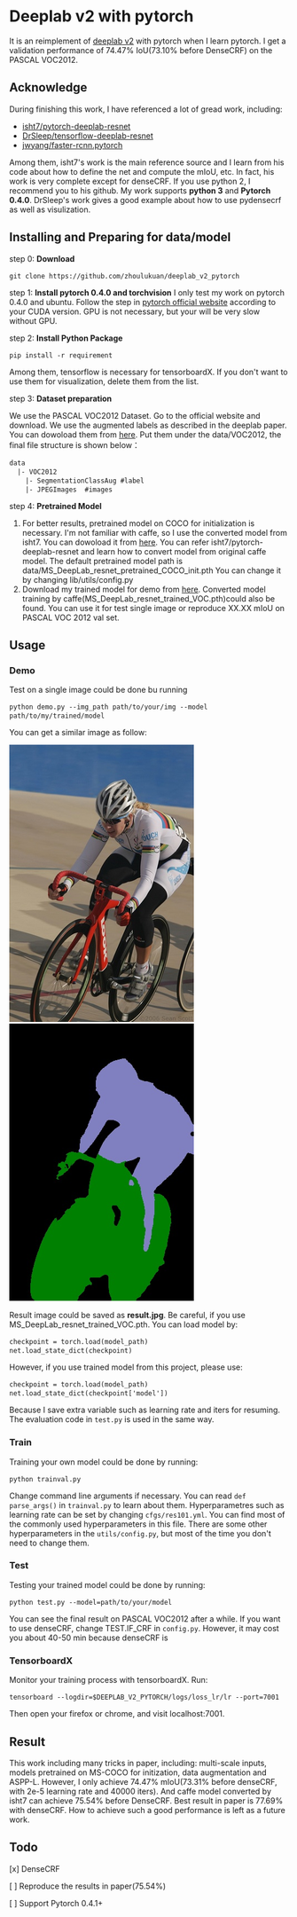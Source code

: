 # Deeplab v2 with pytorch
It is an reimplement of [deeplab v2](https://arxiv.org/abs/1606.00915) with pytorch when I learn pytorch.  I get a validation performance of 74.47% IoU(73.10% before DenseCRF) on the PASCAL VOC2012.

## Acknowledge
During finishing this work, I have referenced a lot of gread work, including:
- [isht7/pytorch-deeplab-resnet](https://github.com/isht7/pytorch-deeplab-resnet)
- [DrSleep/tensorflow-deeplab-resnet](https://github.com/DrSleep/tensorflow-deeplab-resnet)
- [jwyang/faster-rcnn.pytorch](https://github.com/jwyang/faster-rcnn.pytorch)

Among them, isht7's work is the main reference source and I learn from his code about how to define the net and compute the mIoU, etc. In fact, his work is very complete except for denseCRF. If you use python 2, I recommend you to his github. My work supports **python 3** and **Pytorch 0.4.0**.
DrSleep's work gives a good example about how to use pydensecrf as well as visulization.

## Installing and Preparing for data/model
step 0: **Download**
```
git clone https://github.com/zhoulukuan/deeplab_v2_pytorch
```
step 1: **Install pytorch 0.4.0 and torchvision**
I only test my work on pytorch 0.4.0 and ubuntu. Follow the step in [pytorch official website](https://pytorch.org/get-started/previous-versions/) according to your CUDA version. GPU is not necessary, but your  will be very slow without GPU.

step 2: **Install Python Package**
```
pip install -r requirement
```
Among them, tensorflow is necessary for tensorboardX. If you don't want to use them for visualization, delete them from the list.

step 3: **Dataset preparation**

We use the PASCAL VOC2012 Dataset. Go to the official website and download. We use the augmented labels as described in the deeplab paper. You can dowoload them from [here](https://pan.baidu.com/s/1OVevwsNl_pda-OTT0lGW_Q). Put them under the data/VOC2012, the final file structure is shown below：
```
data
  |- VOC2012
  	|- SegmentationClassAug #label
  	|- JPEGImages  #images
```

step 4: **Pretrained Model**
1. For better results, pretrained model on COCO for initialization is necessary. I'm not familiar with caffe, so I use the converted model from isht7. You can dowoload it from [here](https://pan.baidu.com/s/1OVevwsNl_pda-OTT0lGW_Q). You can refer isht7/pytorch-deeplab-resnet and learn how to convert model from original caffe model. The default pretrained model path is data/MS_DeepLab_resnet_pretrained_COCO_init.pth
You can change it by changing lib/utils/config.py
3. Download my trained model for demo from [here](https://pan.baidu.com/s/1OVevwsNl_pda-OTT0lGW_Q). Converted model training by caffe(MS_DeepLab_resnet_trained_VOC.pth)could also be found. You can use it for test single image or reproduce XX.XX mIoU on PASCAL VOC 2012 val set.

## Usage
### Demo
Test on a single image could be done bu running
```
python demo.py --img_path path/to/your/img --model path/to/my/trained/model
```
You can get a similar image as follow:

![](image/test.jpg)![](image/result.jpg)

Result image could be saved as **result.jpg**.
Be careful, if you use MS_DeepLab_resnet_trained_VOC.pth. You can load model by:
```
checkpoint = torch.load(model_path)
net.load_state_dict(checkpoint)
```
However, if you use trained model from this project, please use:
```
checkpoint = torch.load(model_path)
net.load_state_dict(checkpoint['model'])
```
Because I save extra variable such as learning rate and iters for resuming. The evaluation code in `test.py` is used in the same way.

### Train
Training your own model could be done by running:
```
python trainval.py
```
Change command line arguments if necessary. You can read `def parse_args()` in `trainval.py` to learn about them. Hyperparametres such as learning rate can be set by changing `cfgs/res101.yml`. You can find most of the commonly used hyperparameters in this file. There are some  other hyperparameters in the `utils/config.py`, but most of the time you don't need to change them.

### Test
Testing your trained model could be done by running:
```
python test.py --model=path/to/your/model
```
You can see the final result on PASCAL VOC2012 after a while. If you want to use denseCRF, change TEST.IF_CRF in `config.py`. However, it may cost you about 40-50 min because denseCRF is 

### TensorboardX
Monitor your training process with tensorboardX. Run:
```
tensorboard --logdir=$DEEPLAB_V2_PYTORCH/logs/loss_lr/lr --port=7001
```
Then open your firefox or chrome, and visit localhost:7001. 

## Result
This work including many tricks in paper, including: multi-scale inputs, models pretrained on MS-COCO for initization, data augmentation and ASPP-L. However, I only achieve 74.47% mIoU(73.31% before denseCRF, with 2e-5 learning rate and 40000 iters). And caffe model converted by isht7 can achieve 75.54% before DenseCRF. Best result in paper is 77.69% with denseCRF. How to achieve such a good performance is left as a future work.

## Todo
[x] DenseCRF

[ ] Reproduce the results in paper(75.54%)

[ ] Support Pytorch 0.4.1+